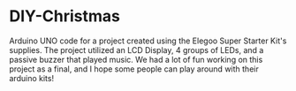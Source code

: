# DIY-Christmas
Arduino UNO code for a project created using the Elegoo Super Starter Kit's supplies.
The project utilized an LCD Display, 4 groups of LEDs, and a passive buzzer that played music.
We had a lot of fun working on this project as a final, and I hope some people can play around with their arduino kits!
